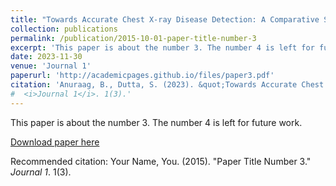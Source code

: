 ```yaml
---
title: "Towards Accurate Chest X-ray Disease Detection: A Comparative Study of CNN architectures and Image Transformation Approaches, with Emphasis on CLAHE"
collection: publications
permalink: /publication/2015-10-01-paper-title-number-3
excerpt: 'This paper is about the number 3. The number 4 is left for future work.'
date: 2023-11-30
venue: 'Journal 1'
paperurl: 'http://academicpages.github.io/files/paper3.pdf'
citation: 'Anuraag, B., Dutta, S. (2023). &quot;Towards Accurate Chest X-ray Disease Detection: A Comparative Study of CNN architectures and Image Transformation Approaches, with Emphasis on CLAHE.&quot;'
#  <i>Journal 1</i>. 1(3).'
---
```

This paper is about the number 3. The number 4 is left for future work.

[Download paper here](http://academicpages.github.io/files/paper3.pdf)

Recommended citation: Your Name, You. (2015). "Paper Title Number 3." <i>Journal 1</i>. 1(3).